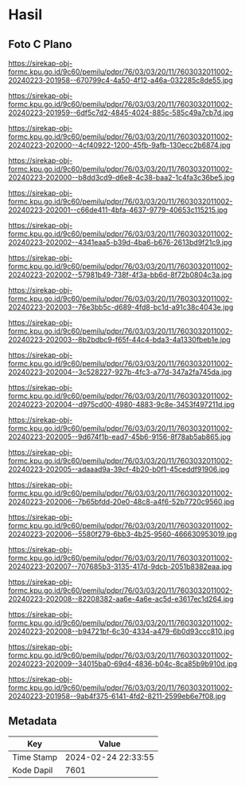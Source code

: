 # Hasil

## Foto C Plano

https://sirekap-obj-formc.kpu.go.id/9c60/pemilu/pdpr/76/03/03/20/11/7603032011002-20240223-201958--670799c4-4a50-4f12-a46a-032285c8de55.jpg

https://sirekap-obj-formc.kpu.go.id/9c60/pemilu/pdpr/76/03/03/20/11/7603032011002-20240223-201959--6df5c7d2-4845-4024-885c-585c49a7cb7d.jpg

https://sirekap-obj-formc.kpu.go.id/9c60/pemilu/pdpr/76/03/03/20/11/7603032011002-20240223-202000--4cf40922-1200-45fb-9afb-130ecc2b6874.jpg

https://sirekap-obj-formc.kpu.go.id/9c60/pemilu/pdpr/76/03/03/20/11/7603032011002-20240223-202000--b8dd3cd9-d6e8-4c38-baa2-1c4fa3c36be5.jpg

https://sirekap-obj-formc.kpu.go.id/9c60/pemilu/pdpr/76/03/03/20/11/7603032011002-20240223-202001--c66de411-4bfa-4637-9779-40653c115215.jpg

https://sirekap-obj-formc.kpu.go.id/9c60/pemilu/pdpr/76/03/03/20/11/7603032011002-20240223-202002--4341eaa5-b39d-4ba6-b676-2613bd9f21c9.jpg

https://sirekap-obj-formc.kpu.go.id/9c60/pemilu/pdpr/76/03/03/20/11/7603032011002-20240223-202002--57981b49-738f-4f3a-bb6d-8f72b0804c3a.jpg

https://sirekap-obj-formc.kpu.go.id/9c60/pemilu/pdpr/76/03/03/20/11/7603032011002-20240223-202003--76e3bb5c-d689-4fd8-bc1d-a91c38c4043e.jpg

https://sirekap-obj-formc.kpu.go.id/9c60/pemilu/pdpr/76/03/03/20/11/7603032011002-20240223-202003--8b2bdbc9-f65f-44c4-bda3-4a1330fbeb1e.jpg

https://sirekap-obj-formc.kpu.go.id/9c60/pemilu/pdpr/76/03/03/20/11/7603032011002-20240223-202004--3c528227-927b-4fc3-a77d-347a2fa745da.jpg

https://sirekap-obj-formc.kpu.go.id/9c60/pemilu/pdpr/76/03/03/20/11/7603032011002-20240223-202004--d975cd00-4980-4883-9c8e-3453f497211d.jpg

https://sirekap-obj-formc.kpu.go.id/9c60/pemilu/pdpr/76/03/03/20/11/7603032011002-20240223-202005--9d674f1b-ead7-45b6-9156-8f78ab5ab865.jpg

https://sirekap-obj-formc.kpu.go.id/9c60/pemilu/pdpr/76/03/03/20/11/7603032011002-20240223-202005--adaaad9a-39cf-4b20-b0f1-45ceddf91906.jpg

https://sirekap-obj-formc.kpu.go.id/9c60/pemilu/pdpr/76/03/03/20/11/7603032011002-20240223-202006--7b65bfdd-20e0-48c8-a4f6-52b7720c9560.jpg

https://sirekap-obj-formc.kpu.go.id/9c60/pemilu/pdpr/76/03/03/20/11/7603032011002-20240223-202006--5580f279-6bb3-4b25-9560-466630953019.jpg

https://sirekap-obj-formc.kpu.go.id/9c60/pemilu/pdpr/76/03/03/20/11/7603032011002-20240223-202007--707685b3-3135-417d-9dcb-2051b8382eaa.jpg

https://sirekap-obj-formc.kpu.go.id/9c60/pemilu/pdpr/76/03/03/20/11/7603032011002-20240223-202008--82208382-aa6e-4a6e-ac5d-e3617ec1d264.jpg

https://sirekap-obj-formc.kpu.go.id/9c60/pemilu/pdpr/76/03/03/20/11/7603032011002-20240223-202008--b94721bf-6c30-4334-a479-6b0d93ccc810.jpg

https://sirekap-obj-formc.kpu.go.id/9c60/pemilu/pdpr/76/03/03/20/11/7603032011002-20240223-202009--34015ba0-69d4-4836-b04c-8ca85b9b910d.jpg

https://sirekap-obj-formc.kpu.go.id/9c60/pemilu/pdpr/76/03/03/20/11/7603032011002-20240223-201958--9ab4f375-6141-4fd2-8211-2599eb6e7f08.jpg


## Metadata

| Key        | Value               |
| ---------- | ------------------- |
| Time Stamp | 2024-02-24 22:33:55 |
| Kode Dapil | 7601                |



